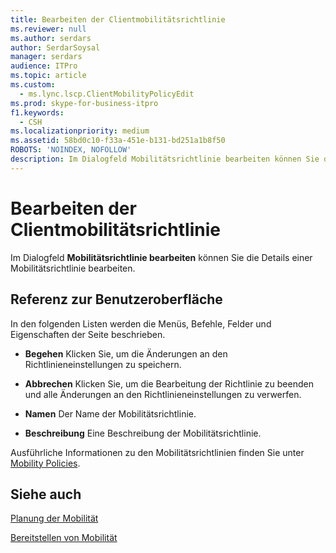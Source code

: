 ```yaml
---
title: Bearbeiten der Clientmobilitätsrichtlinie
ms.reviewer: null
ms.author: serdars
author: SerdarSoysal
manager: serdars
audience: ITPro
ms.topic: article
ms.custom:
  - ms.lync.lscp.ClientMobilityPolicyEdit
ms.prod: skype-for-business-itpro
f1.keywords:
  - CSH
ms.localizationpriority: medium
ms.assetid: 58bd0c10-f33a-451e-b131-bd251a1b8f50
ROBOTS: 'NOINDEX, NOFOLLOW'
description: Im Dialogfeld Mobilitätsrichtlinie bearbeiten können Sie die Details einer Mobilitätsrichtlinie bearbeiten.
---
```


# <a name="edit-client-mobility-policy"></a>Bearbeiten der Clientmobilitätsrichtlinie

Im Dialogfeld **Mobilitätsrichtlinie bearbeiten** können Sie die Details einer Mobilitätsrichtlinie bearbeiten.

## <a name="ui-reference"></a>Referenz zur Benutzeroberfläche

In den folgenden Listen werden die Menüs, Befehle, Felder und Eigenschaften der Seite beschrieben.


- **Begehen** Klicken Sie, um die Änderungen an den Richtlinieneinstellungen zu speichern.

- **Abbrechen** Klicken Sie, um die Bearbeitung der Richtlinie zu beenden und alle Änderungen an den Richtlinieneinstellungen zu verwerfen.

- **Namen** Der Name der Mobilitätsrichtlinie.

- **Beschreibung** Eine Beschreibung der Mobilitätsrichtlinie.

Ausführliche Informationen zu den Mobilitätsrichtlinien finden Sie unter [Mobility Policies](/previous-versions/office/lync-server-2013/lync-server-2013-mobility-policies).

## <a name="see-also"></a>Siehe auch

[Planung der Mobilität](/previous-versions/office/lync-server-2013/lync-server-2013-planning-for-mobility)

[Bereitstellen von Mobilität](/previous-versions/office/lync-server-2013/lync-server-2013-deploying-mobility)
